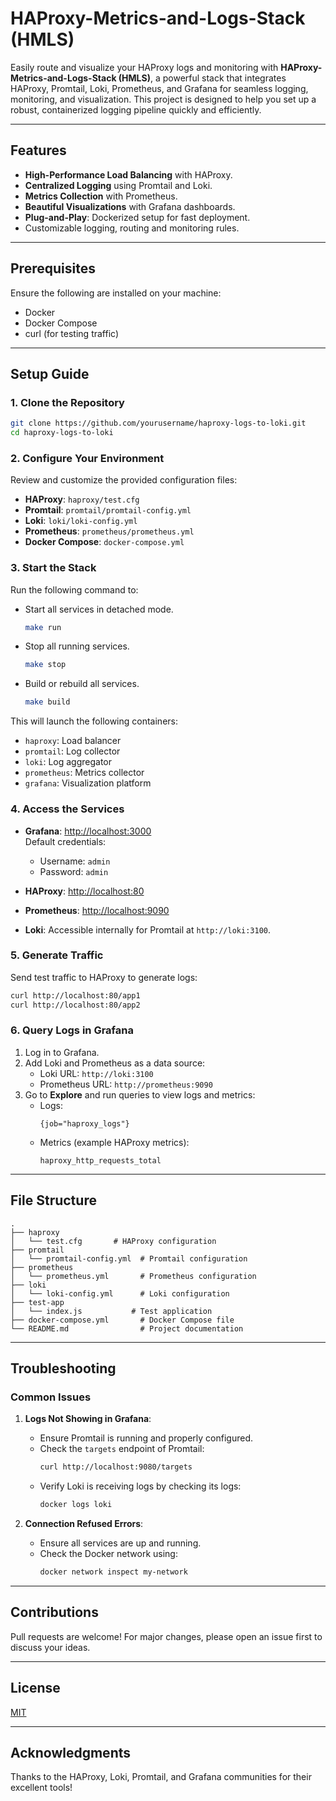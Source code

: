 # HAProxy-Metrics-and-Logs-Stack (HMLS)

Easily route and visualize your HAProxy logs and monitoring with **HAProxy-Metrics-and-Logs-Stack (HMLS)**, a powerful stack that integrates HAProxy, Promtail, Loki, Prometheus, and Grafana for seamless logging, monitoring, and visualization. This project is designed to help you set up a robust, containerized logging pipeline quickly and efficiently.

---

## Features
- **High-Performance Load Balancing** with HAProxy.
- **Centralized Logging** using Promtail and Loki.
- **Metrics Collection** with Prometheus.
- **Beautiful Visualizations** with Grafana dashboards.
- **Plug-and-Play**: Dockerized setup for fast deployment.
- Customizable logging, routing and monitoring rules.

---

## Prerequisites
Ensure the following are installed on your machine:
- Docker
- Docker Compose
- curl (for testing traffic)

---

## Setup Guide

### 1. Clone the Repository
```bash
git clone https://github.com/yourusername/haproxy-logs-to-loki.git
cd haproxy-logs-to-loki
```

### 2. Configure Your Environment
Review and customize the provided configuration files:
- **HAProxy**: `haproxy/test.cfg`
- **Promtail**: `promtail/promtail-config.yml`
- **Loki**: `loki/loki-config.yml`
- **Prometheus**: `prometheus/prometheus.yml`
- **Docker Compose**: `docker-compose.yml`

### 3. Start the Stack
Run the following command to:
- Start all services in detached mode.
    ```bash
    make run
    ```
- Stop all running services.
    ```bash
    make stop
    ```
- Build or rebuild all services.
    ```bash
    make build
    ```

This will launch the following containers:
- `haproxy`: Load balancer
- `promtail`: Log collector
- `loki`: Log aggregator
- `prometheus`: Metrics collector
- `grafana`: Visualization platform

### 4. Access the Services
- **Grafana**: [http://localhost:3000](http://localhost:3000)  
  Default credentials:
  - Username: `admin`
  - Password: `admin`

- **HAProxy**: [http://localhost:80](http://localhost:80)
- **Prometheus**: [http://localhost:9090](http://localhost:9090)
- **Loki**: Accessible internally for Promtail at `http://loki:3100`.

### 5. Generate Traffic
Send test traffic to HAProxy to generate logs:
```bash
curl http://localhost:80/app1
curl http://localhost:80/app2
```

### 6. Query Logs in Grafana
1. Log in to Grafana.
2. Add Loki and Prometheus as a data source:
   - Loki URL: `http://loki:3100`
   - Prometheus URL: `http://prometheus:9090`
3. Go to **Explore** and run queries to view logs and metrics:
   - Logs:
        ```
        {job="haproxy_logs"}
        ```
   - Metrics (example HAProxy metrics):
        ```
        haproxy_http_requests_total
        ```

---

## File Structure
```
.
├── haproxy
│   └── test.cfg       # HAProxy configuration
├── promtail
│   └── promtail-config.yml  # Promtail configuration
├── prometheus
│   └── prometheus.yml       # Prometheus configuration
├── loki
│   └── loki-config.yml      # Loki configuration
├── test-app
│   └── index.js           # Test application
├── docker-compose.yml       # Docker Compose file
└── README.md                # Project documentation
```

---

## Troubleshooting

### Common Issues
1. **Logs Not Showing in Grafana**:
   - Ensure Promtail is running and properly configured.
   - Check the `targets` endpoint of Promtail:
     ```bash
     curl http://localhost:9080/targets
     ```
   - Verify Loki is receiving logs by checking its logs:
     ```bash
     docker logs loki
     ```

2. **Connection Refused Errors**:
   - Ensure all services are up and running.
   - Check the Docker network using:
     ```bash
     docker network inspect my-network
     ```

---

## Contributions
Pull requests are welcome! For major changes, please open an issue first to discuss your ideas.

---

## License
[MIT](LICENSE)

---

## Acknowledgments
Thanks to the HAProxy, Loki, Promtail, and Grafana communities for their excellent tools!

